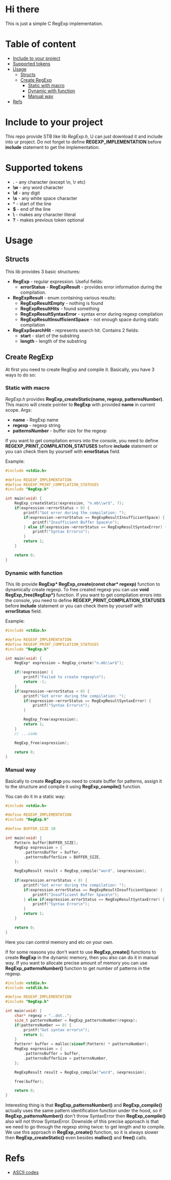 # Hi there
This is just a simple C RegExp implementation.

# Table of content
 - [Include to your project](#include-to-your-project)
 - [Supported tokens](#supported-tokens)
 - [Usage](#usage)
     - [Structs](#structs)
     - [Create RegExp](#create-regexp)
         - [Static with macro](#static-with-macro)
         - [Dynamic with function](#dynamic-with-function)
         - [Manual way](#manual-way)
 - [Refs](#refs)

# Include to your project
This repo provide STB like lib *RegExp.h*, U can just download it and include into ur project.
Do not forget to define **REGEXP_IMPLEMENTATION** before **include** statement to get the implementation.

# Supported tokens
 - **.** - any character (except \n, \r etc)
 - **\w** - any word character
 - **\d** - any digit
 - **\s** - any white space character
 - **^** - start of the line
 - **$** - end of the line
 - **\\** - makes any character literal
 - **?** - makes previous token optional

# Usage
## Structs
This lib provides 3 basic structures:
 - **RegExp** - regular expression. Useful fields:
     - **errorStatus** - **RegExpResult** - provides error information during the compilation.
 - **RegExpResult** - enum containing various results:
     - **RegExpResultEmpty** - nothing is found
     - **RegExpResultHits** - found something
     - **RegExpResultSyntaxError** - syntax error during regexp compilation
     - **RegExpResultInsufficientSpace** - not enough space during static compilation
 - **RegExpSearchHit** - represents search hit. Contains 2 fields:
     - **start** - start of the substring
     - **length** - length of the substring

## Create RegExp
At first you need to create RegExp and compile it. Basically, you have 3 ways to do so:
### Static with macro
*RegExp.h* provides **RegExp_createStatic(name, regexp, patternsNumber)**.
This macro will create pointer to **RegExp** with provided **name** in current scope. 
Args:
 - **name** - RegExp name
 - **regexp** - regexp string
 - **patternsNumber** - buffer size for the regexp

If you want to get compilation errors into the console, you need to define **REGEXP_PRINT_COMPILATION_STATUSES** before **include** statement
or you can check them by yourself with **errorStatus** field.

Example:
```c
#include <stdio.h>

#define REGEXP_IMPLEMENTATION
#define REGEXP_PRINT_COMPILATION_STATUSES
#include "RegExp.h"

int main(void) {
    RegExp_createStatic(expression, "n.mb\\wr$", 7);
    if(expression->errorStatus < 0) {
        printf("Got error during the compilation: ");
        if(expression->errorStatus == RegExpResultInsufficientSpace) {
            printf("Insufficient Buffer Space\n");
        } else if(expression->errorStatus == RegExpResultSyntaxError) {
            printf("Syntax Error\n");
        }
        return 1;
    }

    return 0;
}
```
### Dynamic with function
This lib provide **RegExp\* RegExp_create(const char\* regexp)** function to dynamically create regexp.
To free created regexp you can use **void RegExp_free(RegExp\*)** function.
If you want to get compilation errors into the console, you need to define **REGEXP_PRINT_COMPILATION_STATUSES** before **include** statement
or you can check them by yourself with **errorStatus** field.

Example:
```c
#include <stdio.h>

#define REGEXP_IMPLEMENTATION
#define REGEXP_PRINT_COMPILATION_STATUSES
#include "RegExp.h"

int main(void) {
    RegExp* expression = RegExp_create("n.mb\\wr$");

    if(!expression) {
        printf("Failed to create regexp\n");
        return -1;
    }
    if(expression->errorStatus < 0) {
        printf("Got error during the compilation: ");
        if(expression->errorStatus == RegExpResultSyntaxError) {
            printf("Syntax Error\n");
        }

        RegExp_free(expression);
        return 1;
    }
    // ...code

    RegExp_free(expression);

    return 0;
}
```

### Manual way
Basically to create **RegExp** you need to create buffer for patterns, assign it to the structure and compile it using **RegExp_compile()** function.

You can do it in a static way:
```c
#include <stdio.h>

#define REGEXP_IMPLEMENTATION
#include "RegExp.h"

#define BUFFER_SIZE 10

int main(void) {
    Pattern buffer[BUFFER_SIZE];
    RegExp expression = {
        .patternsBuffer = buffer,
        .patternsBufferSize = BUFFER_SIZE,
    };

    RegExpResult result = RegExp_compile("word", &expression);
    
    if(expression.errorStatus < 0) {
        printf("Got error during the compilation: ");
        if(expression.errorStatus == RegExpResultInsufficientSpace) {
            printf("Insufficient Buffer Space\n");
        } else if(expression.errorStatus == RegExpResultSyntaxError) {
            printf("Syntax Error\n");
        }
        return 1;
    }

    return 0;
}
```
Here you can control memory and etc on your own.

If for some reasons you don't want to use **RegExp_create()** functions to create **RegExp** in the dynamic memory, then you also can do it in manual way.
If you want to allocate precise amount of memory you can use **RegExp_patternsNumber()** function to get number of patterns in the regexp.
```c
#include <stdio.h>
#include <stdlib.h>

#define REGEXP_IMPLEMENTATION
#include "RegExp.h"

int main(void) {
    char* regexp = "..dot..";
    size_t patternsNumber = RegExp_patternsNumber(regexp);
    if(patternsNumber == 0) {
        printf("Got syntax error\n");
        return 1;
    }
    Pattern* buffer = malloc(sizeof(Pattern) * patternsNumber);
    RegExp expression = {
        .patternsBuffer = buffer,
        .patternsBufferSize = patternsNumber,
    };

    RegExpResult result = RegExp_compile("word", &expression);

    free(buffer);

    return 0;
}
```
Interesting thing is that **RegExp_patternsNumber()** and **RegExp_compile()** actually uses the same pattern identification function under the hood, so if **RegExp_patternsNumber()** don't throw SyntaxError then **RegExp_compile()** also will not throw SyntaxError. Downside of this precise approach is that we need to go through the regexp string twice: to get length and to compile. We use this approach in **RegExp_create()** function, so it is always slower then **RegExp_createStatic()** even besides **malloc()** and **free()** calls.
# Refs
 - [ASCII codes](https://www.cs.cmu.edu/~pattis/15-1XX/common/handouts/ascii.html)
